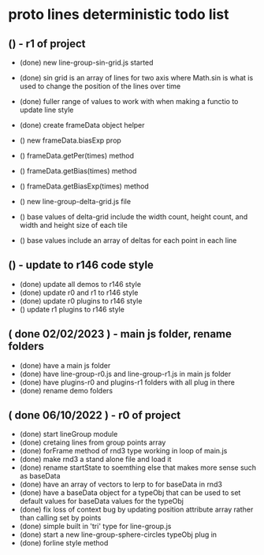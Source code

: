 # proto lines deterministic todo list

## () - r1 of project
* (done) new line-group-sin-grid.js started
* (done) sin grid is an array of lines for two axis where Math.sin is what is used to change the position of the lines over time
* (done) fuller range of values to work with when making a functio to update line style
* (done) create frameData object helper

* () new frameData.biasExp prop
* () frameData.getPer(times) method
* () frameData.getBias(times) method
* () frameData.getBiasExp(times) method

* () new line-group-delta-grid.js file
* () base values of delta-grid include the width count, height count, and width and height size of each tile
* () base values include an array of deltas for each point in each line

## () - update to r146 code style
* (done) update all demos to r146 style
* (done) update r0 and r1 to r146 style
* (done) update r0 plugins to r146 style
* () update r1 plugins to r146 style

## ( done 02/02/2023 ) - main js folder, rename folders
* (done) have a main js folder
* (done) have line-group-r0.js and line-group-r1.js in main js folder
* (done) have plugins-r0 and plugins-r1 folders with all plug in there
* (done) rename demo folders

## ( done 06/10/2022 ) - r0 of project
* (done) start lineGroup module
* (done) cretaing lines from group points array
* (done) forFrame method of rnd3 type working in loop of main.js
* (done) make rnd3 a stand alone file and load it 
* (done) rename startState to soemthing else that makes more sense such as baseData
* (done) have an array of vectors to lerp to for baseData in rnd3
* (done) have a baseData object for a typeObj that can be used to set default values for baseData values for the typeObj
* (done) fix loss of context bug by updating position attribute array rather than calling set by points
* (done) simple built in 'tri' type for line-group.js
* (done) start a new line-group-sphere-circles typeObj plug in
* (done) forline style method